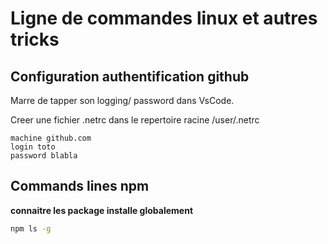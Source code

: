 # Ligne de commandes linux et autres tricks

## Configuration authentification github

Marre de tapper son logging/ password dans VsCode.

Creer une fichier .netrc dans le repertoire racine /user/.netrc

```.netrc
machine github.com
login toto
password blabla
```

## Commands lines npm

**connaitre les package installe globalement**

```cmd
npm ls -g
```

